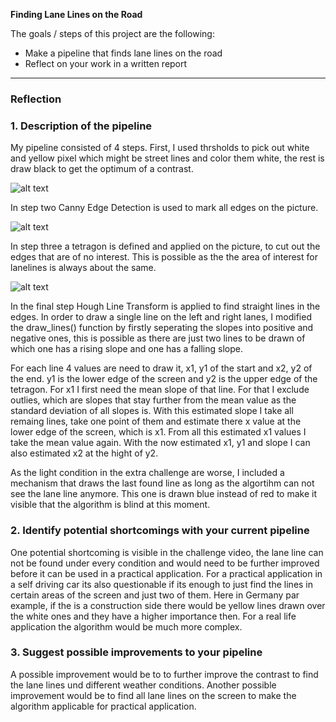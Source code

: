 **Finding Lane Lines on the Road**

The goals / steps of this project are the following:
* Make a pipeline that finds lane lines on the road
* Reflect on your work in a written report


[//]: # (Image References)

[image1]: ./examples/grayscale.jpg "Grayscale"

[imageWhite]: ./reportPictures/whiteLine.jpg "White Lines"
[imageCanny]: ./reportPictures/canny.jpg "Canny "
[imageCut]: ./reportPictures/cut.jpg "Cute Picture"
[imageFinal]: ./reportPictures/final.jpg "Final Image"

---

### Reflection

### 1. Description of the pipeline

My pipeline consisted of 4 steps. First, I used thrsholds to pick out white and yellow pixel which might be street lines and color them white, the rest is draw black to get the optimum of a contrast.

![alt text][imageWhite]

In step two Canny Edge Detection is used to mark all edges on the picture.

![alt text][imageCanny]

In step three a tetragon is defined and applied on the picture, to cut out the edges that are of no interest. This is possible as the the area of interest for lanelines is always about the same.

![alt text][imageCut]

In the final step Hough Line Transform is applied to find straight lines in the edges. In order to draw a single line on the left and right lanes, I modified the draw_lines() function by firstly seperating the slopes into positive and negative ones, this is possible as there are just two lines to be drawn of which one has a rising slope and one has a falling slope.

For each line 4 values are need to draw it, x1, y1 of the start and x2, y2 of the end. y1 is the lower edge of the screen and y2 is the upper edge of the tetragon. For x1 I first need the mean slope of that line. For that I exclude outlies, which are slopes that stay further from the mean value as the standard deviation of all slopes is. With this estimated slope I take all remaing lines, take one point of them and estimate there x value at the lower edge of the screen, which is x1. From all this estimated x1 values I take the mean value again. With the now estimated x1, y1 and slope I can also estimated x2 at the hight of y2.

As the light condition in the extra challenge are worse, I included a mechanism  that draws the last found line as long as the algortihm can not see the lane line anymore. This one is drawn blue instead of red to make it visible that the algorithm is blind at this moment.


### 2. Identify potential shortcomings with your current pipeline


One potential shortcoming is visible in the challenge video, the lane line can not be found under every condition and would need to be further improved before it can be used in a practical application. For a practical application in a self driving car its also questionable if its enough to just find the lines in certain areas of the screen and just two of them. Here in Germany par example, if the is a construction side there would be yellow lines drawn over the white ones and they have a higher importance then. For a real life application the algorithm would be much more complex.


### 3. Suggest possible improvements to your pipeline

A possible improvement would be to to further improve the contrast to find the lane lines und different weather conditions. Another possible improvement would be to find all lane lines on the screen to make the algorithm applicable for practical application.
